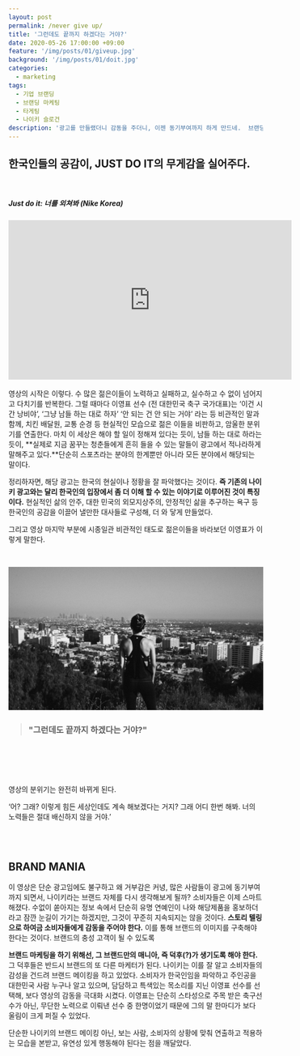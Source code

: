 ```yaml
---
layout: post
permalink: /never give up/
title: '그런데도 끝까지 하겠다는 거야?'
date: 2020-05-26 17:00:00 +09:00
feature: '/img/posts/01/giveup.jpg'
background: '/img/posts/01/doit.jpg'
categories:
  - marketing
tags:
  - 기업 브랜딩
  - 브랜딩 마케팅
  - 타게팅
  - 나이키 슬로건
description: '광고를 만들랬더니 감동을 주더니, 이젠 동기부여까지 하게 만드네.  브랜딩 마케팅은 이렇게.'
---
```


## 한국인들의 공감이,  JUST DO IT의 무게감을 실어주다.

<br>

##### Just do it: 너를 외쳐봐 (Nike Korea)

<iframe width="560" height="315" src="https://www.youtube.com/embed/ONLW-q4S8Gg" frameborder="0" allow="accelerometer; autoplay; encrypted-media; gyroscope; picture-in-picture" allowfullscreen></iframe>

영상의 시작은 이렇다. 수 많은 젊은이들이 노력하고 실패하고, 실수하고 수 없이 넘어지고 다치기를 반복한다. 그럴 때마다 이영표 선수 (전 대한민국 축구 국가대표)는  ‘이건 시간 낭비야’,  ‘그냥 남들 하는 대로 하자’ ‘안 되는 건 안 되는 거야’ 라는 등 비관적인 말과 함께, 치킨 배달원, 교통 순경 등 현실적인 모습으로 젊은 이들을 비판하고, 암울한 분위기를 연출한다. 마치 이 세상은 해야 할 일이 정해져 있다는 듯이, 남들 하는 대로 하라는 듯이, **실제로 지금 꿈꾸는 청춘들에게 흔히 들을 수 있는 말들이 광고에서 적나라하게 말해주고 있다.**단순히 스포츠라는 분야의 한계뿐만 아니라 모든 분야에서 해당되는 말이다.



정리하자면, 해당 광고는 한국의 현실이나 정황을 잘 파악했다는 것이다. **즉 기존의 나이키 광고와는 달리 한국인의 입장에서 좀 더 이해 할 수 있는 이야기로 이루어진 것이 특징이다.** 현실적인 삶의 안주, 대한 민국의 외모지상주의, 안정적인 삶을 추구하는 욕구 등 한국인의 공감을 이끌어 낼만한 대사들로 구성해, 더 와 닿게 만들었다.



그리고 영상 마지막 부분에 시종일관 비관적인 태도로 젊은이들을 바라보던 이영표가 이렇게 말한다.

<br>

![그림1](/img/posts/01/letsgo.jpg)





> ### "그런데도 끝까지 하겠다는 거야?"



<br><br>

<br>

영상의 분위기는 완전히 바뀌게 된다.

‘어? 그래? 이렇게 힘든 세상인데도 계속 해보겠다는 거지? 그래 어디 한번 해봐. 너의 노력들은 절대 배신하지 않을 거야.’

<br>

<br>

## BRAND MANIA

이 영상은 단순 광고임에도 불구하고 왜 거부감은 커녕, 많은 사람들이 광고에 동기부여까지 되면서, 나이키라는 브랜드 자체를 다시 생각해보게 될까? 소비자들은 이제 스마트해졌다. 수없이 쏟아지는 정보 속에서 단순히 유명 연예인이 나와 해당제품을 홍보하더라고 잠깐 눈길이 가기는 하겠지만, 그것이 꾸준히 지속되지는 않을 것이다. **스토리 텔링으로 하여금 소비자들에게 감동을 주어야 한다.** 이를 통해 브랜드의 이미지를 구축해야 한다는 것이다. 브랜드의 충성 고객이 될 수 있도록


**브랜드 마케팅을 하기 위해선, 그 브랜드만의 매니아, 즉 덕후(?)가 생기도록 해야 한다.** 그 덕후들은 반드시 브랜드의 또 다른 마케터가 된다. 나이키는 이를 잘 알고 소비자들의 감성을 건드려 브랜드 메이킹을 하고 있었다. 소비자가 한국인임을 파악하고 주인공을 대한민국 사람 누구나 알고 있으며, 담담하고 특색있는 목소리를 지닌 이영표 선수를 선택해, 보다 영상의 감동을 극대화 시켰다. 이영표는 단순히 스타성으로 주목 받은 축구선수가 아닌, 무단한 노력으로 이뤄낸 선수 중 한명이었기 때문에 그의 말 한마디가 보다 울림이 크게 퍼질 수 있었다.



단순한 나이키의 브랜드 메이킹 아닌, 보는 사람, 소비자의 상황에 맞춰 연출하고 적용하는 모습을 본받고, 유연성 있게 행동해야 된다는 점을 깨달았다.
